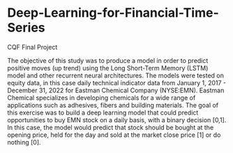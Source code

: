 # Deep-Learning-for-Financial-Time-Series

CQF Final Project

The objective of this study was to produce a model in order to predict
positive moves (up trend) using the Long Short-Term Memory (LSTM) model
and other recurrent neural architectures. The models were tested on equity data,
in this case daily technical indicator data from January 1, 2017 - December
31, 2022 for Eastman Chemical Company (NYSE:EMN). Eastman Chemical
specializes in developing chemicals for a wide range of applications such as
adhesives, fibers and building materials. The goal of
this exercise was to build a deep learning model that could predict opportunities
to buy EMN stock on a daily basis, with a binary decision [0,1]. In this case,
the model would predict that stock should be bought at the opening price, held
for the day and sold at the market close price [1] or do nothing [0].

